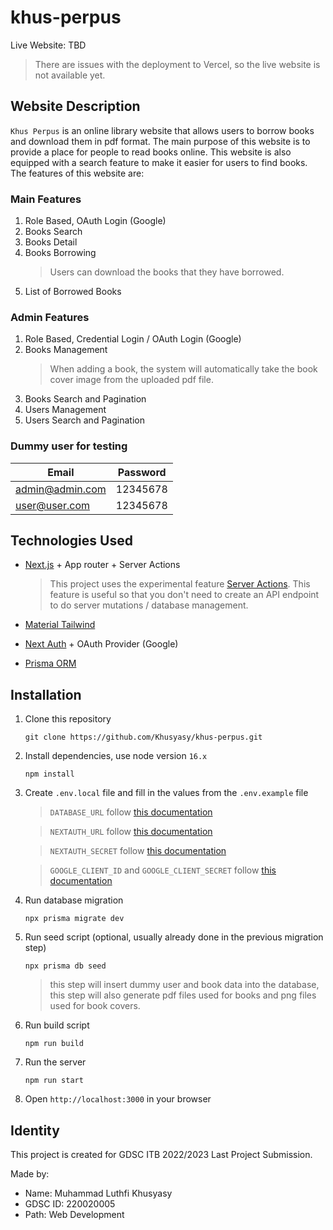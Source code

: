# khus-perpus

Live Website: TBD

> There are issues with the deployment to Vercel, so the live website is not available yet.

## Website Description

`Khus Perpus` is an online library website that allows users to borrow books and download them in pdf format. The main purpose of this website is to provide a place for people to read books online. This website is also equipped with a search feature to make it easier for users to find books. The features of this website are:

### Main Features

1. Role Based, OAuth Login (Google)
2. Books Search
3. Books Detail
4. Books Borrowing
   > Users can download the books that they have borrowed.
5. List of Borrowed Books
<!-- 6. Give ratings (not implemented yet) -->

### Admin Features

1. Role Based, Credential Login / OAuth Login (Google)
2. Books Management
   > When adding a book, the system will automatically take the book cover image from the uploaded pdf file.
3. Books Search and Pagination
4. Users Management
5. Users Search and Pagination

### Dummy user for testing

| Email           | Password |
| --------------- | -------- |
| admin@admin.com | 12345678 |
| user@user.com   | 12345678 |

## Technologies Used

- [Next.js](https://nextjs.org/) + App router + Server Actions

  > This project uses the experimental feature [Server Actions](https://nextjs.org/docs/app/api-reference/functions/server-actions). This feature is useful so that you don't need to create an API endpoint to do server mutations / database management.

- [Material Tailwind](https://material-tailwind.com/)
- [Next Auth](https://next-auth.js.org/) + OAuth Provider (Google)
- [Prisma ORM](https://www.prisma.io/)

## Installation

1. Clone this repository

   ```
   git clone https://github.com/Khusyasy/khus-perpus.git
   ```

2. Install dependencies, use node version `16.x`

   ```
   npm install
   ```

3. Create `.env.local` file and fill in the values from the `.env.example` file

   > `DATABASE_URL` follow [this documentation](https://www.prisma.io/docs/concepts/database-connectors/sqlite#using-a-file-based-sqlite-database)

   > `NEXTAUTH_URL` follow [this documentation](https://next-auth.js.org/configuration/options#nextauth_url)

   > `NEXTAUTH_SECRET` follow [this documentation](https://next-auth.js.org/configuration/options#secret)

   > `GOOGLE_CLIENT_ID` and `GOOGLE_CLIENT_SECRET` follow [this documentation](https://next-auth.js.org/providers/google#configuration)

4. Run database migration

   ```
   npx prisma migrate dev
   ```

5. Run seed script (optional, usually already done in the previous migration step)

   ```
   npx prisma db seed
   ```

   > this step will insert dummy user and book data into the database, this step will also generate pdf files used for books and png files used for book covers.

6. Run build script

   ```
   npm run build
   ```

7. Run the server

   ```
   npm run start
   ```

8. Open `http://localhost:3000` in your browser

## Identity

This project is created for GDSC ITB 2022/2023 Last Project Submission.

Made by:

- Name: Muhammad Luthfi Khusyasy
- GDSC ID: 220020005
- Path: Web Development
